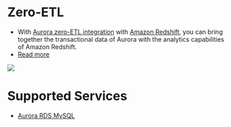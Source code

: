 # Zero-ETL
- With [Aurora zero-ETL integration](../../11_AWSServices/6_DatabaseServices/AmazonRDS/Readme.md) with [Amazon Redshift](../../11_AWSServices/10_BigDataServices/StorageDBs/DataWarehouse/AmazonRedshift.md), you can bring together the transactional data of Aurora with the analytics capabilities of Amazon Redshift.
- [Read more](https://aws.amazon.com/blogs/big-data/getting-started-guide-for-near-real-time-operational-analytics-using-amazon-aurora-zero-etl-integration-with-amazon-redshift/)

![](https://d2908q01vomqb2.cloudfront.net/b6692ea5df920cad691c20319a6fffd7a4a766b8/2023/06/19/bdb-2753-image003.png)

# Supported Services
- [Aurora RDS MySQL](../../11_AWSServices/6_DatabaseServices/AmazonRDS/Readme.md)

